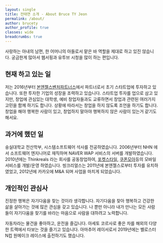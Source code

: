 ```yaml
---
layout: single
title: 전태연 소개 - About Bruce TY Jeon
permalink: /about/
author: brucety
author_profile: true
classes: wide
breadcrumbs: true
---
```


사랑하는 아내의 남편, 한 어머니의 아들로서 맡은 바 역할을 제대로 하고 있진 않습니다. 궁금한게 많아서 웹서핑과 유투브 시청을 많이 하는 편입니다.

## 현재 하고 있는 일
저는 2016년부터 [본엔젤스벤처파트너스](http://bonangels.net)에서 파트너로서 초기 스타트업에 투자하고 있습니다. 또한 투자한 기업의 성장을 조력하고 있습니다. 스타트업 투자를 업으로 삼고 있지만, 창업에 관심있는 대학생, 예비 창업자들과도 교류하면서 창업과 관련된 여러가지 고민을 함께 하기도 합니다. 상황에 따라서는 창업을 하지 않도록 조언을 하기도 합니다. 창업을 해야 행복한 사람이 있고, 창업하지 말아야 행복하지 않은 사람이 있는거 같기도 해서요.

## 과거에 했던 일 
숭실대학교 전산학부, 시스템소프트웨어 석사를 전공하였습니다. 2006년부터 NHN 에서 소프트웨어 엔지니어로 재직하며 NAVER WAP 서비스의 서버를 개발하였습니다. 2010년에는 Thinkreals 라는 회사를 공동창업하여, [포켓스타일](https://pocketstyle.tistory.com/), [쿠폰모아](https://www.couponmoa.com/)등의 모바일 서비스를 개발/운영 하였습니다. 씽크리얼스는 2011년에 본엔젤스로부터 투자를 유치하였었고, 2012년에 카카오에 M&A 되며 사업을 마치게 되었습니다.

## 개인적인 관심사 
진정한 행복은 자기다움을 찾는 것이라 생각합니다. 자기다움을 찾아 행복하고 건강한 삶을 살아가는 것에 많은 관심을 갖고 있습니다. 나 뿐만 아니라 내가 만나는 모든 사람들이 자기다움을 찾기를 바라는 마음으로 사람을 대하려고 노력합니다.

자동차라는 물건을 좋아하고, 운전을 즐깁니다. 아세토 코르사로 좋은 차를 해외의 다양한 트랙에서 타보는 것을 즐기고 있습니다. 아마추어 레이서로서 2019년에는 벨로스터N컵 원메이크 레이스에 출전하기도 했습니다.
